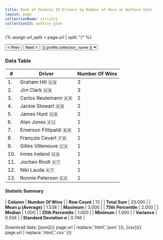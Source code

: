 ```yaml
---
title: Rank of Formula 1® Drivers by Number of Wins at Watkins Glen
layout: page
collectionName: circuits
collectionId: watkins_glen
---
```


{% assign url_split = page.url | split: "/" %}
<div id="collection-navigation">
<button onclick="selector.options[selector.selectedIndex-1].value && (window.location = selector.options[selector.selectedIndex-1].value);">&lt; Prev</button>
<button onclick="selector.options[selector.selectedIndex+1].value && (window.location = selector.options[selector.selectedIndex+1].value);">Next &gt;</button>
<select id="selector" onchange="this.options[this.selectedIndex].value && (window.location = this.options[this.selectedIndex].value);">
  {% for collectionId in site.data[page.collectionName].refs %}
    {% if collectionId == page.collectionId %}
      {% assign selected = "selected" %}
    {% else %}
      {% assign selected = "" %}
    {% endif %}
    {% assign profile = site.data[page.collectionName][collectionId].profile %}
    <option value="/f1/{{ page.collectionName }}/{{ collectionId }}/{{ url_split[4] }}" {{ selected }}>{{ profile.collection_name }}</option>
  {% endfor %}
</select>
</div>

<canvas id="chart" width="400" height="180"></canvas>
<script>
var data = {
    "datasets": [
        {
            "backgroundColor": [
                "#9C8E8D",
                "#9C8E8D",
                "#9C8E8D",
                "#9C8E8D",
                "#9C8E8D",
                "#9C8E8D",
                "#9C8E8D",
                "#9C8E8D",
                "#9C8E8D",
                "#9C8E8D",
                "#9C8E8D",
                "#9C8E8D",
                "#9C8E8D"
            ],
            "borderColor": [
                "#1D181E",
                "#1D181E",
                "#1D181E",
                "#1D181E",
                "#1D181E",
                "#1D181E",
                "#1D181E",
                "#1D181E",
                "#1D181E",
                "#1D181E",
                "#1D181E",
                "#1D181E",
                "#1D181E"
            ],
            "borderWidth": 1,
            "data": [
                3.0,
                3.0,
                2.0,
                2.0,
                2.0,
                1.0,
                1.0,
                1.0,
                1.0,
                1.0,
                1.0,
                1.0,
                1.0
            ],
            "label": "Number Of Wins"
        }
    ],
    "labels": [
        "Graham Hill",
        "Jim Clark",
        "Carlos Reutemann",
        "Jackie Stewart",
        "James Hunt",
        "Alan Jones",
        "Emerson Fittipaldi",
        "François Cevert",
        "Gilles Villeneuve",
        "Innes Ireland",
        "Jochen Rindt",
        "Niki Lauda",
        "Ronnie Peterson"
    ]
};
var options = {
  legend: {
    display: false
  },
  scales: {
    xAxes: [{
      ticks: {
        beginAtZero: true,
        maxRotation: 180,
        display: window.innerWidth > 800
      }
    }],
    yAxes: [{
      ticks: {
        beginAtZero: true
      }
    }]
  },
  onResize: function(chart, size) {
    chart.options.scales.xAxes[0].ticks.display = size.width > 800;
  }
};
var chart = new Chart("chart", {
    data: data,
    type: 'bar',
    options: options
});
</script>



### Data Table

| # | Driver | Number Of Wins |
|--|--|--|
| 1. | Graham Hill 🇬🇧 | 3 |
| 2. | Jim Clark 🇬🇧 | 3 |
| 3. | Carlos Reutemann 🇦🇷 | 2 |
| 4. | Jackie Stewart 🇬🇧 | 2 |
| 5. | James Hunt 🇬🇧 | 2 |
| 6. | Alan Jones 🇦🇺 | 1 |
| 7. | Emerson Fittipaldi 🇧🇷 | 1 |
| 8. | François Cevert 🇫🇷 | 1 |
| 9. | Gilles Villeneuve 🇨🇦 | 1 |
| 10. | Innes Ireland 🇬🇧 | 1 |
| 11. | Jochen Rindt 🇦🇹 | 1 |
| 12. | Niki Lauda 🇦🇹 | 1 |
| 13. | Ronnie Peterson 🇸🇪 | 1 |

#### Statistic Summary

| **Column** | **Number Of Wins** |
| **Row Count** | 13 |
| **Total Sum** | 20.000 |
| **Mean μ (Average)** | 1.538 |
| **Maximum** | 3.000 |
| **75th Percentile** | 2.000 |
| **Median** | 1.000 |
| **25th Percentile** | 1.000 |
| **Minimum** | 1.000 |
| **Variance** | 0.556 |
| **Standard Deviation σ** | 0.746 |

Download data: [json]({{ page.url | replace:'.html','.json' }}), [csv]({{ page.url | replace:'.html','.csv' }})
